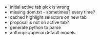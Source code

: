 - initial active tab pick is wrong
- missing dom.txt - sometimes? every time?
- cached highlight selectors on new tab
- proposal is not on active tab?
- generate python to parse
- anthropic/openai default models